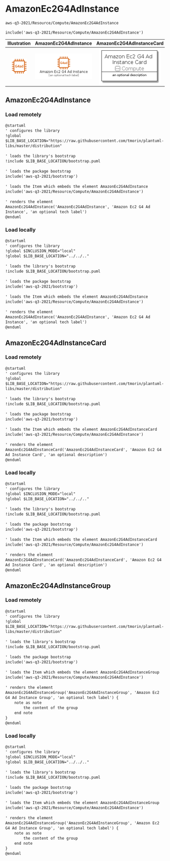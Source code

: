 # AmazonEc2G4AdInstance


```text
aws-q3-2021/Resource/Compute/AmazonEc2G4AdInstance
```

```text
include('aws-q3-2021/Resource/Compute/AmazonEc2G4AdInstance')
```



| Illustration | AmazonEc2G4AdInstance | AmazonEc2G4AdInstanceCard | AmazonEc2G4AdInstanceGroup |
| :---: | :---: | :---: | :---: |
| ![illustration for Illustration](../../../aws-q3-2021/Resource/Compute/AmazonEc2G4AdInstance.png) | ![illustration for AmazonEc2G4AdInstance](../../../aws-q3-2021/Resource/Compute/AmazonEc2G4AdInstance.Local.png) | ![illustration for AmazonEc2G4AdInstanceCard](../../../aws-q3-2021/Resource/Compute/AmazonEc2G4AdInstanceCard.Local.png) | ![illustration for AmazonEc2G4AdInstanceGroup](../../../aws-q3-2021/Resource/Compute/AmazonEc2G4AdInstanceGroup.Local.png) |




## AmazonEc2G4AdInstance

### Load remotely
```plantuml
@startuml
' configures the library
!global $LIB_BASE_LOCATION="https://raw.githubusercontent.com/tmorin/plantuml-libs/master/distribution"

' loads the library's bootstrap
!include $LIB_BASE_LOCATION/bootstrap.puml

' loads the package bootstrap
include('aws-q3-2021/bootstrap')

' loads the Item which embeds the element AmazonEc2G4AdInstance
include('aws-q3-2021/Resource/Compute/AmazonEc2G4AdInstance')

' renders the element
AmazonEc2G4AdInstance('AmazonEc2G4AdInstance', 'Amazon Ec2 G4 Ad Instance', 'an optional tech label')
@enduml
```

### Load locally
```plantuml
@startuml
' configures the library
!global $INCLUSION_MODE="local"
!global $LIB_BASE_LOCATION="../../.."

' loads the library's bootstrap
!include $LIB_BASE_LOCATION/bootstrap.puml

' loads the package bootstrap
include('aws-q3-2021/bootstrap')

' loads the Item which embeds the element AmazonEc2G4AdInstance
include('aws-q3-2021/Resource/Compute/AmazonEc2G4AdInstance')

' renders the element
AmazonEc2G4AdInstance('AmazonEc2G4AdInstance', 'Amazon Ec2 G4 Ad Instance', 'an optional tech label')
@enduml
```

## AmazonEc2G4AdInstanceCard

### Load remotely
```plantuml
@startuml
' configures the library
!global $LIB_BASE_LOCATION="https://raw.githubusercontent.com/tmorin/plantuml-libs/master/distribution"

' loads the library's bootstrap
!include $LIB_BASE_LOCATION/bootstrap.puml

' loads the package bootstrap
include('aws-q3-2021/bootstrap')

' loads the Item which embeds the element AmazonEc2G4AdInstanceCard
include('aws-q3-2021/Resource/Compute/AmazonEc2G4AdInstance')

' renders the element
AmazonEc2G4AdInstanceCard('AmazonEc2G4AdInstanceCard', 'Amazon Ec2 G4 Ad Instance Card', 'an optional description')
@enduml
```

### Load locally
```plantuml
@startuml
' configures the library
!global $INCLUSION_MODE="local"
!global $LIB_BASE_LOCATION="../../.."

' loads the library's bootstrap
!include $LIB_BASE_LOCATION/bootstrap.puml

' loads the package bootstrap
include('aws-q3-2021/bootstrap')

' loads the Item which embeds the element AmazonEc2G4AdInstanceCard
include('aws-q3-2021/Resource/Compute/AmazonEc2G4AdInstance')

' renders the element
AmazonEc2G4AdInstanceCard('AmazonEc2G4AdInstanceCard', 'Amazon Ec2 G4 Ad Instance Card', 'an optional description')
@enduml
```

## AmazonEc2G4AdInstanceGroup

### Load remotely
```plantuml
@startuml
' configures the library
!global $LIB_BASE_LOCATION="https://raw.githubusercontent.com/tmorin/plantuml-libs/master/distribution"

' loads the library's bootstrap
!include $LIB_BASE_LOCATION/bootstrap.puml

' loads the package bootstrap
include('aws-q3-2021/bootstrap')

' loads the Item which embeds the element AmazonEc2G4AdInstanceGroup
include('aws-q3-2021/Resource/Compute/AmazonEc2G4AdInstance')

' renders the element
AmazonEc2G4AdInstanceGroup('AmazonEc2G4AdInstanceGroup', 'Amazon Ec2 G4 Ad Instance Group', 'an optional tech label') {
    note as note
        the content of the group
    end note
}
@enduml
```

### Load locally
```plantuml
@startuml
' configures the library
!global $INCLUSION_MODE="local"
!global $LIB_BASE_LOCATION="../../.."

' loads the library's bootstrap
!include $LIB_BASE_LOCATION/bootstrap.puml

' loads the package bootstrap
include('aws-q3-2021/bootstrap')

' loads the Item which embeds the element AmazonEc2G4AdInstanceGroup
include('aws-q3-2021/Resource/Compute/AmazonEc2G4AdInstance')

' renders the element
AmazonEc2G4AdInstanceGroup('AmazonEc2G4AdInstanceGroup', 'Amazon Ec2 G4 Ad Instance Group', 'an optional tech label') {
    note as note
        the content of the group
    end note
}
@enduml
```

